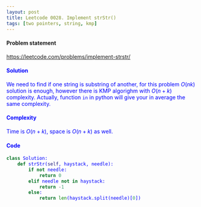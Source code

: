 ```yaml
---
layout: post
title: Leetcode 0028. Implement strStr()
tags: [two pointers, string, kmp]
---
```


#### Problem statement

<a href="https://leetcode.com/problems/implement-strstr/"> <font color = blue>https://leetcode.com/problems/implement-strstr/

#### Solution
We need to find if one string is substring of another, for this problem $O(nk)$ solution is enough, however there is KMP algorighm with $O(n+k)$ complexity. Actually, function `in` in python will give your in average the same complexity.

#### Complexity
Time is $O(n+k)$, space is $O(n+k)$ as well.

#### Code
```python
class Solution:
    def strStr(self, haystack, needle):
        if not needle:
            return 0
        elif needle not in haystack:
            return -1
        else:
            return len(haystack.split(needle)[0])
```
